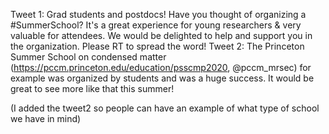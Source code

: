 Tweet 1:
Grad students and postdocs! Have you thought of organizing a #SummerSchool? It's a great experience for young researchers & very valuable for attendees. We would be delighted to help and support you in the organization. Please RT to spread the word!
Tweet 2:
The Princeton Summer School on condensed matter (https://pccm.princeton.edu/education/psscmp2020, @pccm_mrsec)  for example was organized by students and was a huge success. It would be great to see more like that this summer!

(I added the tweet2 so people can have an example of what type of school we have in mind)
